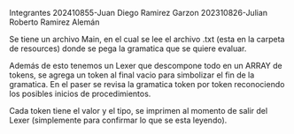 Integrantes
202410855-Juan Diego Ramirez Garzon
202310826-Julian Roberto Ramirez Alemán

Se tiene un archivo Main, en el cual se lee el archivo .txt (esta en la carpeta de resources) donde se pega la gramatica que se quiere evaluar.

Además de esto tenemos un Lexer que descompone todo en un ARRAY de tokens, se agrega un token al final vacio para simbolizar el fin de la gramatica. En el paser se revisa la gramatica token por token reconociendo los posibles inicios de procedimientos.

Cada token tiene el valor y el tipo, se imprimen al momento de salir del Lexer (simplemente para confirmar lo que se esta leyendo).